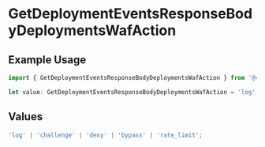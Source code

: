 # GetDeploymentEventsResponseBodyDeploymentsWafAction

## Example Usage

```typescript
import { GetDeploymentEventsResponseBodyDeploymentsWafAction } from '@vercel/client/models/operations';

let value: GetDeploymentEventsResponseBodyDeploymentsWafAction = 'log';
```

## Values

```typescript
'log' | 'challenge' | 'deny' | 'bypass' | 'rate_limit';
```
